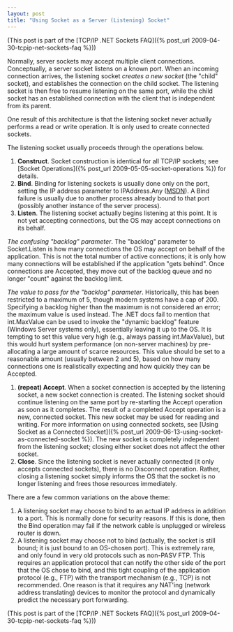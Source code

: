 ```yaml
---
layout: post
title: "Using Socket as a Server (Listening) Socket"
---
```

(This post is part of the [TCP/IP .NET Sockets FAQ]({% post_url 2009-04-30-tcpip-net-sockets-faq %}))



Normally, server sockets may accept multiple client connections. Conceptually, a server socket listens on a known port. When an incoming connection arrives, the listening socket _creates a new socket_ (the "child" socket), and establishes the connection on the child socket. The listening socket is then free to resume listening on the same port, while the child socket has an established connection with the client that is independent from its parent.



One result of this architecture is that the listening socket never actually performs a read or write operation. It is only used to create connected sockets.



The listening socket usually proceeds through the operations below.

1. **Construct**. Socket construction is identical for all TCP/IP sockets; see [Socket Operations]({% post_url 2009-05-05-socket-operations %}) for details.
1. **Bind**. Binding for listening sockets is usually done only on the port, setting the IP address parameter to IPAddress.Any ([MSDN](http://msdn.microsoft.com/en-us/library/system.net.ipaddress.any.aspx)). A Bind failure is usually due to another process already bound to that port (possibly another instance of the server process).
1. **Listen**. The listening socket actually begins listening at this point. It is not yet accepting connections, but the OS may accept connections on its behalf.  

_The confusing "backlog" parameter_. The "backlog" parameter to Socket.Listen is how many connections the OS may accept on behalf of the application. This is not the total number of active connections; it is only how many connections will be established if the application "gets behind". Once connections are Accepted, they move out of the backlog queue and no longer "count" against the backlog limit.  

_The value to pass for the "backlog" parameter_. Historically, this has been restricted to a maximum of 5, though modern systems have a cap of 200. Specifying a backlog higher than the maximum is not considered an error; the maximum value is used instead. The .NET docs fail to mention that int.MaxValue can be used to invoke the "dynamic backlog" feature (Windows Server systems only), essentially leaving it up to the OS. It is tempting to set this value very high (e.g., always passing int.MaxValue), but this would hurt system performance (on non-server machines) by pre-allocating a large amount of scarce resources. This value should be set to a reasonable amount (usually between 2 and 5), based on how many connections one is realistically expecting and how quickly they can be Accepted.
1. **(repeat) Accept**. When a socket connection is accepted by the listening socket, a new socket connection is created. The listening socket should continue listening on the same port by re-starting the Accept operation as soon as it completes. The result of a completed Accept operation is a new, connected socket. This new socket may be used for reading and writing. For more information on using connected sockets, see [Using Socket as a Connected Socket]({% post_url 2009-06-13-using-socket-as-connected-socket %}). The new socket is completely independent from the listening socket; closing either socket does not affect the other socket.
1. **Close**. Since the listening socket is never actually connected (it only accepts connected sockets), there is no Disconnect operation. Rather, closing a listening socket simply informs the OS that the socket is no longer listening and frees those resources immediately.




There are a few common variations on the above theme:

 1. A listening socket may choose to bind to an actual IP address in addition to a port. This is normally done for security reasons. If this is done, then the Bind operation may fail if the network cable is unplugged or wireless router is down.
 1. A listening socket may choose not to bind (actually, the socket is still bound; it is just bound to an OS-chosen port). This is extremely rare, and only found in very old protocols such as non-PASV FTP. This requires an application protocol that can notify the other side of the port that the OS chose to bind, and this tight coupling of the application protocol (e.g., FTP) with the transport mechanism (e.g., TCP) is not recommended. One reason is that it requires any NAT'ing (network address translating) devices to monitor the protocol and dynamically predict the necessary port forwarding.




(This post is part of the [TCP/IP .NET Sockets FAQ]({% post_url 2009-04-30-tcpip-net-sockets-faq %}))

